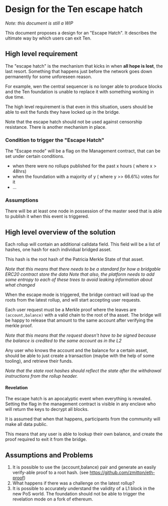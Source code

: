 # Design for the Ten escape hatch

*Note: this document is still a WIP*

This document proposes a design for an "Escape Hatch". 
It describes the ultimate way by which users can exit Ten.


## High level requirement

The "escape hatch" is the mechanism that kicks in when **all hope is lost**, the last resort. 
Something that happens just before the network goes down permanently for some unforeseen reason.

For example, wen the central sequencer is no longer able to produce blocks and the Ten foundation is unable to replace it with something working in due time.

The high level requirement is that even in this situation, users should be able to exit the funds they have locked up in the bridge.

Note that the escape hatch should not be used against censorship resistance. There is another mechanism in place.


### Condition to trigger the "Escape Hatch"

The "Escape mode" will be a flag on the Management contract, that can be set under certain conditions.

- when there were no rollups published for the past x hours ( where x > 48hrs)
- when the foundation with a majority of y ( where y >> 66.6%) votes for it
- ...


### Assumptions

There will be at least one node in possession of the master seed that is able to publish it when this event is triggered.


## High level overview of the solution

Each rollup will contain an additional calldata field.
This field will be a list of hashes, one hash for each individual bridged asset.

This hash is the root hash of the Patricia Merkle State of that asset. 

*Note that this means that there needs to be a standard for how a bridgable ERC20 contract store the data*
*Note that also, the platform needs to add some entropy to each of these trees to avoid leaking information about what changed*

When the escape mode is triggered, the bridge contract will load up the roots from the latest rollup, and will start accepting user requests.

Each user request must be a Merkle proof where the leaves are ``(account,balance)`` with a valid chain to the root of tha asset.
The bridge will be happy to release that amount to the same account after verifying the merkle proof.

*Note that this means that the request doesn't have to be signed because the balance is credited to the same account as in the L2*

Any user who knows the account and the balance for a certain asset, should be able to just create a transaction (maybe with the help of some tooling), and 
retrieve their funds.

*Note that the state root hashes should reflect the state after the withdrawal instructions from the rollup header.*

#### Revelation

The escape hatch is an apocalyptic event when everything is revealed.
Setting the flag in the management contract is visible in any enclave who will return the keys to decrypt all blocks.

It is assumed that when that happens, participants from the community will make all data public.

This means that any user is able to lookup their own balance, and create the proof required to exit it from the bridge.


## Assumptions and Problems

1. It is possible to use the (account,balance) pair and generate an easily verify-able proof to a root hash. (see https://github.com/zmitton/eth-proof)
2. What happens if there was a challenge on the latest rollup?
3. It is possible to accurately understand the validity of a L1 block in the new PoS world. The foundation should not be able to trigger the revelation mode on a fork of ethereum.
